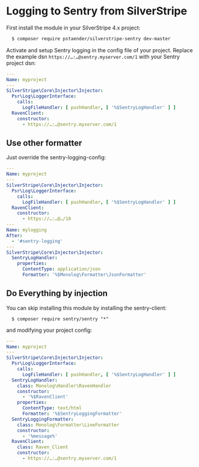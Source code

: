 # Logging to Sentry from SilverStripe

First install the module in your SilverStripe 4.x project:

```sh
  $ composer require pstaender/silverstripe-sentry dev-master
```

Activate and setup Sentry logging in the config file of your project. Replace the example dsn `https://…:…@sentry.myserver.com/1` with your Sentry project dsn:

```yaml
---
Name: myproject
---
SilverStripe\Core\Injector\Injector:
  Psr\Log\LoggerInterface: 
    calls:
      LogFileHandler: [ pushHandler, [ '%$SentryLogHandler' ] ]
  RavenClient:
    constructor:
      - https://…:…@sentry.myserver.com/1
```

## Use other formatter

Just override the sentry-logging-config:

```yml
---
Name: myproject
---
SilverStripe\Core\Injector\Injector:
  Psr\Log\LoggerInterface: 
    calls:
      LogFileHandler: [ pushHandler, [ '%$SentryLogHandler' ] ]
  RavenClient:
    constructor:
      - https://…:…@…/18
---
Name: mylogging
After:
  - '#sentry-logging'
---
SilverStripe\Core\Injector\Injector:
  SentryLogHandler:
    properties:
      ContentType: application/json
      Formatter: '%$Monolog\Formatter\JsonFormatter'
```

## Do Everything by injection

You can skip installing this module by installing the sentry-client:

```
  $ composer require sentry/sentry "*"
```

and modifying your project config:

```yml
---
Name: myproject
---
SilverStripe\Core\Injector\Injector:
  Psr\Log\LoggerInterface: 
    calls:
      LogFileHandler: [ pushHandler, [ '%$SentryLogHandler' ] ]
  SentryLogHandler:
    class: Monolog\Handler\RavenHandler
    constructor:
      - '%$RavenClient'
    properties:
      ContentType: text/html
      Formatter: '%$SentryLoggingFormatter'
  SentryLoggingFormatter:
    class: Monolog\Formatter\LineFormatter
    constructor:
      - '%message%'
  RavenClient:
    class: Raven_Client
    constructor:
      - https://…:…@sentry.myserver.com/1
```
